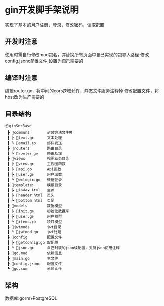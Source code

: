 # gin开发脚手架说明
实现了基本的用户注册，登录，修改密码，读取配置

## 开发时注意
使用时需自行修改mod包名，并替换所有页面中自己实现的包导入路径
修改config.jsonc配置文件,设置为自己需要的

## 编译时注意
编辑router.go，将中间的cors跨域允许，静态文件服务注释掉
修改配置文件，将host改为生产需要的

## 目录结构
```
📦ginSerBase
 ┣ 📂commons        封装方法文件夹
 ┃ ┣ 📜text.go      文本处理
 ┃ ┗ 📜email.go     邮件发送
 ┣ 📂routers        路由目录
 ┃ ┗ 📜router.go    路由处理
 ┣ 📂views          视图业务目录
 ┃ ┣ 📜view.go      主视图函数
 ┃ ┣ 📜api.go       Api函数
 ┃ ┣ 📜user.go      用户函数
 ┃ ┗ 📜wxlogin.go   微信登录
 ┣ 📂templates      模板目录
 ┃ ┣ 📜index.html   主页
 ┃ ┣ 📜header.html  页头
 ┃ ┗ 📜bottom.html  页尾
 ┣ 📂models         数据模型
 ┃ ┣ 📜init.go      初始化数据库
 ┃ ┣ 📜user.go      用户模型
 ┃ ┗ 📜items.go     项目模型
 ┣ 📂jwtmods        jwt目录
 ┃ ┗ 📜jwtmod.go    jwt处理
 ┣ 📂config         配置文件
 ┃ ┣ 📜getconfig.go 取配置
 ┃ ┗ 📜json.go      自己封装的json读配置，支持json使用注释 
 ┣ 📜go.mod         依赖信息
 ┣ 📜main.go        主文件
 ┣ 📜config.jsonc   配置文件
 ┗ 📜go.sum         依赖文件
```

## 架构
数据库:gorm+PostgreSQL